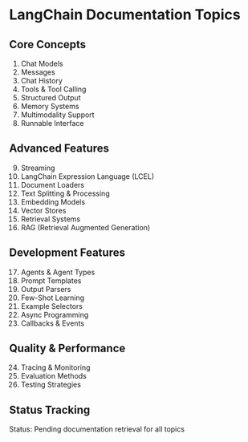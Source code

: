 # LangChain Documentation Topics

## Core Concepts
1. Chat Models
2. Messages
3. Chat History
4. Tools & Tool Calling
5. Structured Output
6. Memory Systems
7. Multimodality Support
8. Runnable Interface

## Advanced Features
9. Streaming
10. LangChain Expression Language (LCEL)
11. Document Loaders
12. Text Splitting & Processing
13. Embedding Models
14. Vector Stores
15. Retrieval Systems
16. RAG (Retrieval Augmented Generation)

## Development Features
17. Agents & Agent Types
18. Prompt Templates
19. Output Parsers
20. Few-Shot Learning
21. Example Selectors
22. Async Programming
23. Callbacks & Events

## Quality & Performance
24. Tracing & Monitoring
25. Evaluation Methods
26. Testing Strategies

## Status Tracking
Status: Pending documentation retrieval for all topics